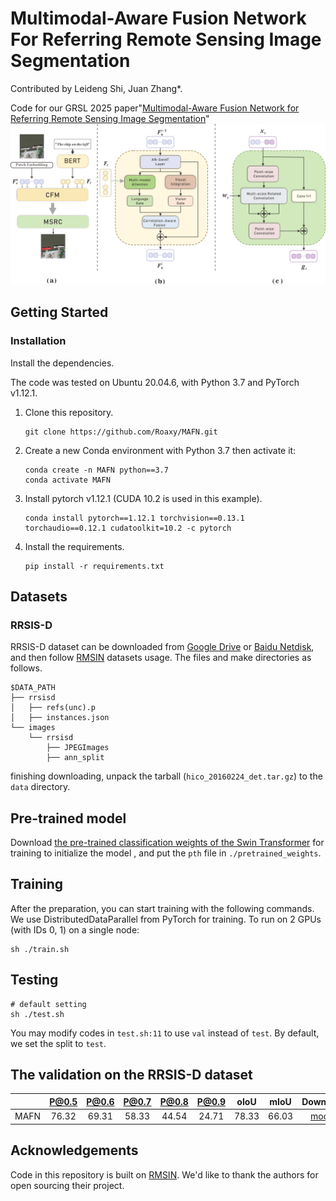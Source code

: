 # Multimodal-Aware Fusion Network For Referring Remote Sensing Image Segmentation
Contributed by Leideng Shi, Juan Zhang*.

Code for our GRSL 2025 paper"[Multimodal-Aware Fusion Network for Referring Remote Sensing Image Segmentation]()"
![Pipeline Image](MAFN.png)

## Getting Started

### Installation
Install the dependencies.

The code was tested on Ubuntu 20.04.6, with Python 3.7 and PyTorch v1.12.1.

1. Clone this repository.

    ~~~
    git clone https://github.com/Roaxy/MAFN.git 
    ~~~
2. Create a new Conda environment with Python 3.7 then activate it:
   
    ~~~
   conda create -n MAFN python==3.7
   conda activate MAFN
    ~~~
3. Install pytorch v1.12.1 (CUDA 10.2 is used in this example).

    ~~~
    conda install pytorch==1.12.1 torchvision==0.13.1 torchaudio==0.12.1 cudatoolkit=10.2 -c pytorch
    ~~~
    
4. Install the requirements.
    
    ~~~
    pip install -r requirements.txt
    ~~~
    


## Datasets
### RRSIS-D
RRSIS-D dataset can be downloaded from [Google Drive](https://drive.google.com/drive/folders/1Xqi3Am2Vgm4a5tHqiV9tfaqKNovcuK3A?usp=sharing) or [Baidu Netdisk](https://pan.baidu.com/s/1yZatV2w_bSXIP9QBv2lCrA?pwd=sjoe), and then follow [RMSIN](https://github.com/Lsan2401/RMSIN) datasets usage. The files and make
directories as follows.
```
$DATA_PATH
├── rrsisd
│   ├── refs(unc).p
│   ├── instances.json
└── images
    └── rrsisd
        ├── JPEGImages
        ├── ann_split
```
finishing downloading, unpack the tarball (`hico_20160224_det.tar.gz`) to the `data` directory.
## Pre-trained model
Download [the pre-trained classification weights of the Swin Transformer](https://github.com/SwinTransformer/storage/releases/download/v1.0.0/swin_base_patch4_window12_384_22k.pth) for training to initialize the model
, and put the `pth` file in `./pretrained_weights`.
## Training
After the preparation, you can start training with the following commands. We use DistributedDataParallel from PyTorch for training. To run on 2 GPUs (with IDs 0, 1) on a single node:
```
sh ./train.sh
```
## Testing
```
# default setting
sh ./test.sh
```
You may modify codes in `test.sh:11` to use `val` instead of `test`. By default, we set the split to `test`.
##  The validation on the RRSIS-D dataset
|         | P@0.5 | P@0.6 | P@0.7 | P@0.8 | P@0.9 | oIoU | mIoU | Download |
|:--------|:---:| :---: | :---: | :---: |:---:|:---:| :---: | :---: |
| MAFN |  76.32   | 69.31 | 58.33 | 44.54 |  24.71  |  78.33  | 66.03 |[model]() |

## Acknowledgements
Code in this repository is built on [RMSIN](https://github.com/Lsan2401/RMSIN). We'd like to thank the authors for open sourcing their project.
